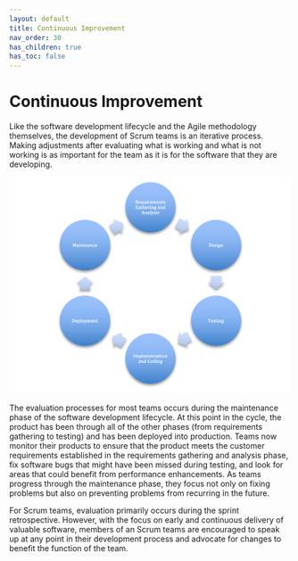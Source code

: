 ```yaml
---
layout: default
title: Continuous Improvement
nav_order: 30
has_children: true
has_toc: false
---
```


# Continuous Improvement

Like the software development lifecycle and the Agile methodology themselves, the development of Scrum teams is an iterative process. Making 
adjustments after evaluating what is working and what is not working is as important for the team as it is for the software that they are developing. 

![Software Development Lifecycle](../../img/sdlc.png)

The evaluation processes for most teams occurs during the maintenance phase of the software development lifecycle. At this point in the cycle, the product has been through all of the other phases (from requirements gathering to testing) and has been deployed into production. Teams now monitor their products to ensure that the product meets the customer requirements established in the requirements gathering and analysis phase, fix software bugs that might have been missed during testing, 
and look for areas that could benefit from performance enhancements. As teams progress through the maintenance phase, they focus not only on fixing problems 
but also on preventing problems from recurring in the future. 

For Scrum teams, evaluation primarily occurs during the sprint retrospective. However, with the focus on early and continuous delivery
of valuable software, members of an Scrum teams are encouraged to speak up at any point in their development process and advocate for changes to benefit the function of the team.

